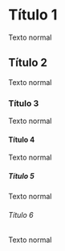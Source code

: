 # Título 1
Texto normal
## Título 2
Texto normal
### Título 3
Texto normal
#### Título 4
Texto normal
##### Título 5
Texto normal
###### Título 6
Texto normal
